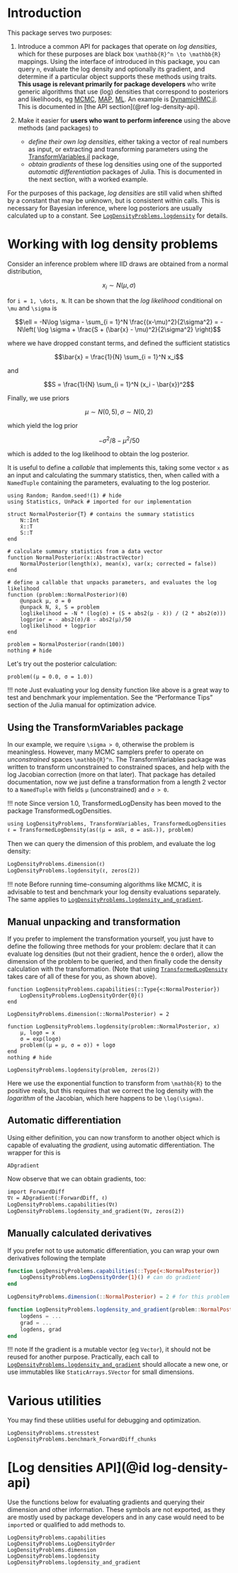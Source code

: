 # Introduction

This package serves two purposes:

1. Introduce a common API for packages that operate on *log densities*, which for these purposes are black box ``\mathbb{R}^n \to \mathbb{R}`` mappings. Using the interface of introduced in this package, you can query ``n``, evaluate the log density and optionally its gradient, and determine if a particular object supports these methods using traits. **This usage is relevant primarily for package developers** who write generic algorithms that use (log) densities that correspond to posteriors and likelihoods, eg [MCMC](https://en.wikipedia.org/wiki/Markov_chain_Monte_Carlo), [MAP](https://en.wikipedia.org/wiki/Maximum_a_posteriori_estimation), [ML](https://en.wikipedia.org/wiki/Maximum_likelihood_estimation). An example is [DynamicHMC.jl](https://github.com/tpapp/DynamicHMC.jl). This is documented in [the API section](@ref log-density-api).

2. Make it easier for **users who want to perform inference** using the above methods (and packages) to
    - *define their own log densities*, either taking a vector of real numbers as input, or extracting and
      transforming parameters using the [TransformVariables.jl](https://github.com/tpapp/TransformVariables.jl)
      package,
    - *obtain gradients* of these log densities using one of the supported *automatic differentiation* packages
      of Julia.
This is documented in the next section, with a worked example.

For the purposes of this package, *log densities* are still valid when shifted by a constant that may be unknown, but is consistent within calls. This is necessary for Bayesian inference, where log posteriors are usually calculated up to a constant. See [`LogDensityProblems.logdensity`](@ref) for details.

# Working with log density problems

Consider an inference problem where IID draws are obtained from a normal distribution,
```math
x_i \sim N(\mu, \sigma)
```
for ``i = 1, \dots, N``. It can be shown that the *log likelihood* conditional on ``\mu`` and ``\sigma`` is
```math
\ell = -N\log \sigma - \sum_{i = 1}^N \frac{(x-\mu)^2}{2\sigma^2} =
-N\left( \log \sigma + \frac{S + (\bar{x} - \mu)^2}{2\sigma^2} \right)
```
where we have dropped constant terms, and defined the sufficient statistics
```math
\bar{x} = \frac{1}{N} \sum_{i = 1}^N x_i
```
and
```math
S = \frac{1}{N} \sum_{i = 1}^N (x_i - \bar{x})^2
```

Finally, we use priors
```math
\mu \sim N(0, 5), \sigma \sim N(0, 2)
```
which yield the log prior
```math
-\sigma^2/8 - \mu^2/50
```
which is added to the log likelihood to obtain the log posterior.

It is useful to define a *callable* that implements this, taking some vector `x` as an input and calculating the summary statistics, then, when called with a `NamedTuple` containing the parameters, evaluating to the log posterior.

```@example 1
using Random; Random.seed!(1) # hide
using Statistics, UnPack # imported for our implementation

struct NormalPosterior{T} # contains the summary statistics
    N::Int
    x̄::T
    S::T
end

# calculate summary statistics from a data vector
function NormalPosterior(x::AbstractVector)
    NormalPosterior(length(x), mean(x), var(x; corrected = false))
end

# define a callable that unpacks parameters, and evaluates the log likelihood
function (problem::NormalPosterior)(θ)
    @unpack μ, σ = θ
    @unpack N, x̄, S = problem
    loglikelihood = -N * (log(σ) + (S + abs2(μ - x̄)) / (2 * abs2(σ)))
    logprior = - abs2(σ)/8 - abs2(μ)/50
    loglikelihood + logprior
end

problem = NormalPosterior(randn(100))
nothing # hide
```

Let's try out the posterior calculation:

```@repl 1
problem((μ = 0.0, σ = 1.0))
```

!!! note
    Just evaluating your log density function like above is a great way to test and benchmark your implementation. See the “Performance Tips” section of the Julia manual for optimization advice.

## Using the TransformVariables package

In our example, we require ``\sigma > 0``, otherwise the problem is meaningless. However, many MCMC samplers prefer to operate on *unconstrained* spaces ``\mathbb{R}^n``. The TransformVariables package was written to transform unconstrained to constrained spaces, and help with the log Jacobian correction (more on that later). That package has detailed documentation, now we just define a transformation from a length 2 vector to a `NamedTuple` with fields `μ` (unconstrained) and `σ > 0`.

!!! note
    Since version 1.0, TransformedLogDensity has been moved to the package TransformedLogDensities.

```@repl 1
using LogDensityProblems, TransformVariables, TransformedLogDensities
ℓ = TransformedLogDensity(as((μ = asℝ, σ = asℝ₊)), problem)
```

Then we can query the dimension of this problem, and evaluate the log density:
```@repl 1
LogDensityProblems.dimension(ℓ)
LogDensityProblems.logdensity(ℓ, zeros(2))
```

!!! note
    Before running time-consuming algorithms like MCMC, it is advisable to test and benchmark your log density evaluations separately. The same applies to [`LogDensityProblems.logdensity_and_gradient`](@ref).

## Manual unpacking and transformation

If you prefer to implement the transformation yourself, you just have to define the following three methods for your problem: declare that it can evaluate log densities (but not their gradient, hence the `0` order), allow the dimension of the problem to be queried, and then finally code the density calculation with the transformation. (Note that using [`TransformedLogDensity`](@ref) takes care of all of these for you, as shown above).

```@example 1
function LogDensityProblems.capabilities(::Type{<:NormalPosterior})
    LogDensityProblems.LogDensityOrder{0}()
end

LogDensityProblems.dimension(::NormalPosterior) = 2

function LogDensityProblems.logdensity(problem::NormalPosterior, x)
    μ, logσ = x
    σ = exp(logσ)
    problem((μ = μ, σ = σ)) + logσ
end
nothing # hide
```

```@repl 1
LogDensityProblems.logdensity(problem, zeros(2))
```

Here we use the exponential function to transform from ``\mathbb{R}`` to the positive reals, but this requires that we correct the log density with the *logarithm* of the Jacobian, which here happens to be ``\log(\sigma)``.

## Automatic differentiation

Using either definition, you can now transform to another object which is capable of evaluating the *gradient*, using automatic differentiation. The wrapper for this is
```@docs
ADgradient
```

Now observe that we can obtain gradients, too:
```@repl 1
import ForwardDiff
∇ℓ = ADgradient(:ForwardDiff, ℓ)
LogDensityProblems.capabilities(∇ℓ)
LogDensityProblems.logdensity_and_gradient(∇ℓ, zeros(2))
```

## Manually calculated derivatives

If you prefer not to use automatic differentiation, you can wrap your own derivatives following the template
```julia
function LogDensityProblems.capabilities(::Type{<:NormalPosterior})
    LogDensityProblems.LogDensityOrder{1}() # can do gradient
end

LogDensityProblems.dimension(::NormalPosterior) = 2 # for this problem

function LogDensityProblems.logdensity_and_gradient(problem::NormalPosterior, x)
    logdens = ...
    grad = ...
    logdens, grad
end
```

!!! note
    If the gradient is a mutable vector (eg `Vector`), it should not be reused for another purpose. Practically, each call to [`LogDensityProblems.logdensity_and_gradient`](@ref) should allocate a new one, or use immutables like
    `StaticArrays.SVector` for small dimensions.

# Various utilities

You may find these utilities useful for debugging and optimization.

```@docs
LogDensityProblems.stresstest
LogDensityProblems.benchmark_ForwardDiff_chunks
```

# [Log densities API](@id log-density-api)

Use the functions below for evaluating gradients and querying their dimension and other information. These symbols are not exported, as they are mostly used by package developers and in any case would need to be `import`ed or qualified to add methods to.

```@docs
LogDensityProblems.capabilities
LogDensityProblems.LogDensityOrder
LogDensityProblems.dimension
LogDensityProblems.logdensity
LogDensityProblems.logdensity_and_gradient
```
